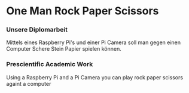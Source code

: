 # One Man Rock Paper Scissors

### Unsere Diplomarbeit
Mittels eines Raspberry Pi's und einer Pi Camera soll man gegen einen Computer Schere Stein Papier
spielen können.

### Prescientific Academic Work
Using a Raspberry Pi and a Pi Camera you can play rock paper scissors againt a computer
